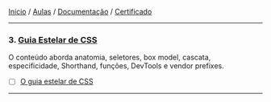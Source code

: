[Início](https://github.com/Thalyalm/rocketseat-trilha-fundamentar) /
[Aulas](https://github.com/Thalyalm/rocketseat-trilha-fundamentar/tree/main/aulas) /
[Documentação](https://github.com/Thalyalm/rocketseat-trilha-fundamentar/tree/main/documentacao) /
[Certificado](https://github.com/Thalyalm/rocketseat-trilha-fundamentar/tree/main/certificado)

---

### 3. [Guia Estelar de CSS](/aulas/guia-estelar-de-html)

O conteúdo aborda anatomia, seletores, box model, cascata, especificidade, Shorthand, funções, DevTools e vendor prefixes.

- [ ] [O guia estelar de CSS]()

---